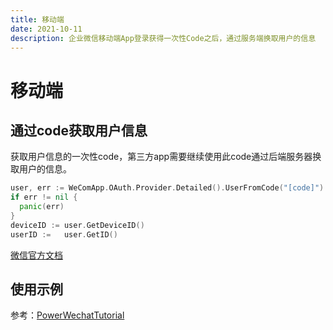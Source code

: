 ```yaml
---
title: 移动端
date: 2021-10-11
description: 企业微信移动端App登录获得一次性Code之后，通过服务端换取用户的信息
---
```


# 移动端


## 通过code获取用户信息

获取用户信息的一次性code，第三方app需要继续使用此code通过后端服务器换取用户的信息。

``` go
user, err := WeComApp.OAuth.Provider.Detailed().UserFromCode("[code]")
if err != nil {
  panic(err)
}
deviceID := user.GetDeviceID()
userID :=   user.GetID()
```

[微信官方文档](https://work.weixin.qq.com/api/doc/90000/90136/91193)


## 使用示例
 
参考：[PowerWechatTutorial](https://github.com/ArtisanCloud/PowerWechatTutorial/blob/853d9ad066ff2623126070dbefe9061889442c59/controllers/wecom/oauth-controller.go)